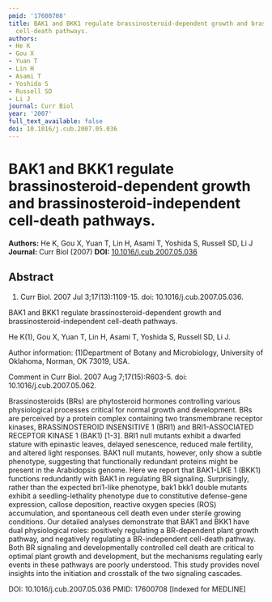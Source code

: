 ```yaml
---
pmid: '17600708'
title: BAK1 and BKK1 regulate brassinosteroid-dependent growth and brassinosteroid-independent
  cell-death pathways.
authors:
- He K
- Gou X
- Yuan T
- Lin H
- Asami T
- Yoshida S
- Russell SD
- Li J
journal: Curr Biol
year: '2007'
full_text_available: false
doi: 10.1016/j.cub.2007.05.036
---
```


# BAK1 and BKK1 regulate brassinosteroid-dependent growth and brassinosteroid-independent cell-death pathways.
**Authors:** He K, Gou X, Yuan T, Lin H, Asami T, Yoshida S, Russell SD, Li J
**Journal:** Curr Biol (2007)
**DOI:** [10.1016/j.cub.2007.05.036](https://doi.org/10.1016/j.cub.2007.05.036)

## Abstract

1. Curr Biol. 2007 Jul 3;17(13):1109-15. doi: 10.1016/j.cub.2007.05.036.

BAK1 and BKK1 regulate brassinosteroid-dependent growth and 
brassinosteroid-independent cell-death pathways.

He K(1), Gou X, Yuan T, Lin H, Asami T, Yoshida S, Russell SD, Li J.

Author information:
(1)Department of Botany and Microbiology, University of Oklahoma, Norman, OK 
73019, USA.

Comment in
    Curr Biol. 2007 Aug 7;17(15):R603-5. doi: 10.1016/j.cub.2007.05.062.

Brassinosteroids (BRs) are phytosteroid hormones controlling various 
physiological processes critical for normal growth and development. BRs are 
perceived by a protein complex containing two transmembrane receptor kinases, 
BRASSINOSTEROID INSENSITIVE 1 (BRI1) and BRI1-ASSOCIATED RECEPTOR KINASE 1 
(BAK1) [1-3]. BRI1 null mutants exhibit a dwarfed stature with epinastic leaves, 
delayed senescence, reduced male fertility, and altered light responses. BAK1 
null mutants, however, only show a subtle phenotype, suggesting that 
functionally redundant proteins might be present in the Arabidopsis genome. Here 
we report that BAK1-LIKE 1 (BKK1) functions redundantly with BAK1 in regulating 
BR signaling. Surprisingly, rather than the expected bri1-like phenotype, bak1 
bkk1 double mutants exhibit a seedling-lethality phenotype due to constitutive 
defense-gene expression, callose deposition, reactive oxygen species (ROS) 
accumulation, and spontaneous cell death even under sterile growing conditions. 
Our detailed analyses demonstrate that BAK1 and BKK1 have dual physiological 
roles: positively regulating a BR-dependent plant growth pathway, and negatively 
regulating a BR-independent cell-death pathway. Both BR signaling and 
developmentally controlled cell death are critical to optimal plant growth and 
development, but the mechanisms regulating early events in these pathways are 
poorly understood. This study provides novel insights into the initiation and 
crosstalk of the two signaling cascades.

DOI: 10.1016/j.cub.2007.05.036
PMID: 17600708 [Indexed for MEDLINE]
